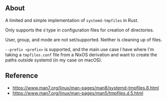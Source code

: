 ## About

A limited and simple implementation of `systemd-tmpfiles` in Rust.

Only supports the `d` type in configuration files for creation of directories.

User, group, and mode are not set/supported. Neither is cleaning up of files.

`--prefix <prefix>` is supported, and the main use case I have where I'm taking a `tmpfiles.conf` file from a NixOS derivation and want to create the paths outside systemd (in my case on macOS).

## Reference

- https://www.man7.org/linux/man-pages/man8/systemd-tmpfiles.8.html
- https://www.man7.org/linux/man-pages/man5/tmpfiles.d.5.html